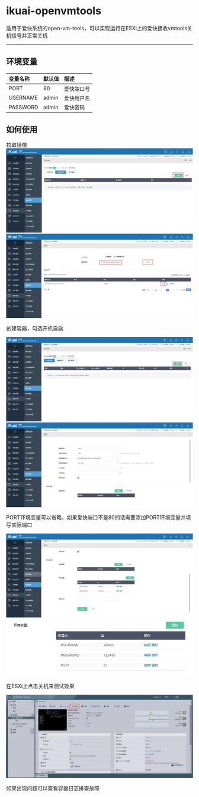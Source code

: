 # ikuai-openvmtools

适用于爱快系统的open-vm-tools，可以实现运行在ESXi上的爱快接收vmtools关机信号并正常关机

---

## 环境变量

| 变量名称    | 默认值    | 描述
| :-------- | :-----   | :-----
| PORT | 80|爱快端口号|
| USERNAME | admin | 爱快用户名
| PASSWORD | admin | 爱快密码

## 如何使用

拉取镜像
![Image text](https://github.com/bncfbb/ikuai-openvmtools/blob/master/img/1.jpg)
![Image text](https://github.com/bncfbb/ikuai-openvmtools/blob/master/img/2.jpg)

创建容器，勾选开机自启

![Image text](https://github.com/bncfbb/ikuai-openvmtools/blob/master/img/3.jpg)
![Image text](https://github.com/bncfbb/ikuai-openvmtools/blob/master/img/4.jpg)

PORT环境变量可以省略，如果爱快端口不是80的话需要添加PORT环境变量并填写实际端口

![Image text](https://github.com/bncfbb/ikuai-openvmtools/blob/master/img/5.jpg)
![Image text](https://github.com/bncfbb/ikuai-openvmtools/blob/master/img/6.jpg)

在ESXi上点击关机来测试效果

![Image text](https://github.com/bncfbb/ikuai-openvmtools/blob/master/img/7.jpg)

如果出现问题可以查看容器日志排查故障
